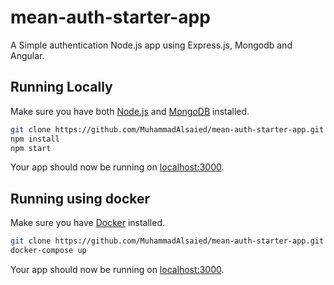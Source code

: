 # mean-auth-starter-app

A Simple authentication Node.js app using Express.js, Mongodb and Angular.

## Running Locally

Make sure you have both [Node.js](http://nodejs.org/) and [MongoDB](https://www.mongodb.com/) installed.

```sh
git clone https://github.com/MuhammadAlsaied/mean-auth-starter-app.git # or clone your own fork
npm install
npm start
```

Your app should now be running on [localhost:3000](http://localhost:3000/).

## Running using docker

Make sure you have [Docker](https://www.docker.com) installed.

```sh
git clone https://github.com/MuhammadAlsaied/mean-auth-starter-app.git # or clone your own fork
docker-compose up
```

Your app should now be running on [localhost:3000](http://localhost:3001/).
